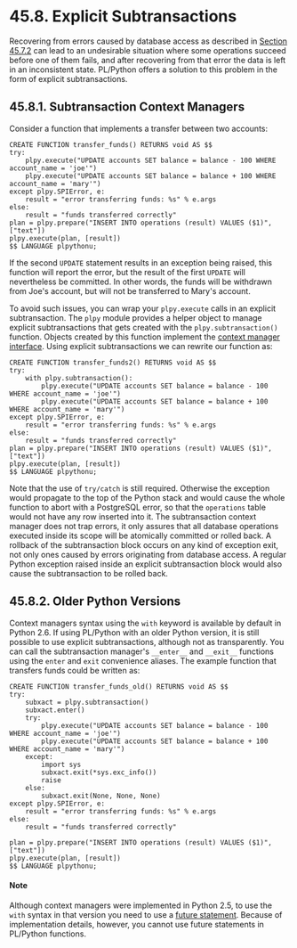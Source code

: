 # 45.8. Explicit Subtransactions

Recovering from errors caused by database access as described in [Section 45.7.2](https://www.postgresql.org/docs/12/plpython-database.html#PLPYTHON-TRAPPING) can lead to an undesirable situation where some operations succeed before one of them fails, and after recovering from that error the data is left in an inconsistent state. PL/Python offers a solution to this problem in the form of explicit subtransactions.

## 45.8.1. Subtransaction Context Managers

Consider a function that implements a transfer between two accounts:

```
CREATE FUNCTION transfer_funds() RETURNS void AS $$
try:
    plpy.execute("UPDATE accounts SET balance = balance - 100 WHERE account_name = 'joe'")
    plpy.execute("UPDATE accounts SET balance = balance + 100 WHERE account_name = 'mary'")
except plpy.SPIError, e:
    result = "error transferring funds: %s" % e.args
else:
    result = "funds transferred correctly"
plan = plpy.prepare("INSERT INTO operations (result) VALUES ($1)", ["text"])
plpy.execute(plan, [result])
$$ LANGUAGE plpythonu;
```

If the second `UPDATE` statement results in an exception being raised, this function will report the error, but the result of the first `UPDATE` will nevertheless be committed. In other words, the funds will be withdrawn from Joe's account, but will not be transferred to Mary's account.

To avoid such issues, you can wrap your `plpy.execute` calls in an explicit subtransaction. The `plpy` module provides a helper object to manage explicit subtransactions that gets created with the `plpy.subtransaction()` function. Objects created by this function implement the [context manager interface](https://docs.python.org/library/stdtypes.html#context-manager-types). Using explicit subtransactions we can rewrite our function as:

```
CREATE FUNCTION transfer_funds2() RETURNS void AS $$
try:
    with plpy.subtransaction():
        plpy.execute("UPDATE accounts SET balance = balance - 100 WHERE account_name = 'joe'")
        plpy.execute("UPDATE accounts SET balance = balance + 100 WHERE account_name = 'mary'")
except plpy.SPIError, e:
    result = "error transferring funds: %s" % e.args
else:
    result = "funds transferred correctly"
plan = plpy.prepare("INSERT INTO operations (result) VALUES ($1)", ["text"])
plpy.execute(plan, [result])
$$ LANGUAGE plpythonu;
```

Note that the use of `try/catch` is still required. Otherwise the exception would propagate to the top of the Python stack and would cause the whole function to abort with a PostgreSQL error, so that the `operations` table would not have any row inserted into it. The subtransaction context manager does not trap errors, it only assures that all database operations executed inside its scope will be atomically committed or rolled back. A rollback of the subtransaction block occurs on any kind of exception exit, not only ones caused by errors originating from database access. A regular Python exception raised inside an explicit subtransaction block would also cause the subtransaction to be rolled back.

## 45.8.2. Older Python Versions

Context managers syntax using the `with` keyword is available by default in Python 2.6. If using PL/Python with an older Python version, it is still possible to use explicit subtransactions, although not as transparently. You can call the subtransaction manager's `__enter__` and `__exit__` functions using the `enter` and `exit` convenience aliases. The example function that transfers funds could be written as:

```
CREATE FUNCTION transfer_funds_old() RETURNS void AS $$
try:
    subxact = plpy.subtransaction()
    subxact.enter()
    try:
        plpy.execute("UPDATE accounts SET balance = balance - 100 WHERE account_name = 'joe'")
        plpy.execute("UPDATE accounts SET balance = balance + 100 WHERE account_name = 'mary'")
    except:
        import sys
        subxact.exit(*sys.exc_info())
        raise
    else:
        subxact.exit(None, None, None)
except plpy.SPIError, e:
    result = "error transferring funds: %s" % e.args
else:
    result = "funds transferred correctly"

plan = plpy.prepare("INSERT INTO operations (result) VALUES ($1)", ["text"])
plpy.execute(plan, [result])
$$ LANGUAGE plpythonu;
```

#### Note

Although context managers were implemented in Python 2.5, to use the `with` syntax in that version you need to use a [future statement](https://docs.python.org/release/2.5/ref/future.html). Because of implementation details, however, you cannot use future statements in PL/Python functions.
